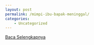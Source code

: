 ```yaml
---
layout: post
permalink: /mimpi-ibu-bapak-meninggal/
categories:
    - Uncategorized
---
```


[Baca Selengkapnya](/04)